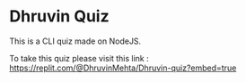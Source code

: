 # Dhruvin Quiz

This is a CLI quiz made on NodeJS.

To take this quiz please visit this link : https://replit.com/@DhruvinMehta/Dhruvin-quiz?embed=true
